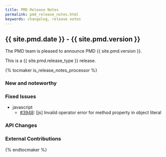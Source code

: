 ```yaml
---
title: PMD Release Notes
permalink: pmd_release_notes.html
keywords: changelog, release notes
---
```


## {{ site.pmd.date }} - {{ site.pmd.version }}

The PMD team is pleased to announce PMD {{ site.pmd.version }}.

This is a {{ site.pmd.release_type }} release.

{% tocmaker is_release_notes_processor %}

### New and noteworthy

### Fixed Issues

* javascript
  * [#3948](https://github.com/pmd/pmd/issues/3948): \[js] Invalid operator error for method property in object literal

### API Changes

### External Contributions

{% endtocmaker %}

